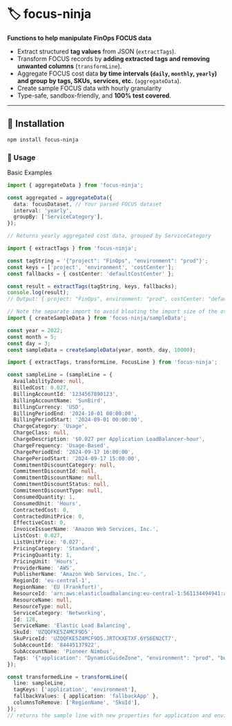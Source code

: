 # 🏷️ focus-ninja

**Functions to help manipulate FinOps FOCUS data**

- Extract structured **tag values** from JSON (`extractTags`).
- Transform FOCUS records by **adding extracted tags and removing unwanted columns** (`transformLine`).
- Aggregate FOCUS cost data **by time intervals (`daily`, `monthly`, `yearly`) and group by tags, SKUs, services, etc.** (`aggregateData`).
- Create sample FOCUS data with hourly granularity
- Type-safe, sandbox-friendly, and **100% test covered**.

---

## 🚀 Installation

```sh
npm install focus-ninja
```

### 📌 Usage

Basic Examples

```typescript
import { aggregateData } from 'focus-ninja';

const aggregated = aggregateData({
  data: focusDataset, // Your parsed FOCUS dataset
  interval: 'yearly',
  groupBy: ['ServiceCategory'],
});

// Returns yearly aggregated cost data, grouped by ServiceCategory
```

```typescript
import { extractTags } from 'focus-ninja';

const tagString = '{"project": "FinOps", "environment": "prod"}';
const keys = ['project', 'environment', 'costCenter'];
const fallbacks = { costCenter: 'defaultCostCenter' };

const result = extractTags(tagString, keys, fallbacks);
console.log(result);
// Output: { project: "FinOps", environment: "prod", costCenter: "defaultCostCenter" }
```

```typescript
// Note the separate import to avoid bloating the import size of the other functions
import { createSampleData } from 'focus-ninja/sampleData';

const year = 2022;
const month = 5;
const day = 3;
const sampleData = createSampleData(year, month, day, 10000);
```

```typescript
import { extractTags, transformLine, FocusLine } from 'focus-ninja';

const sampleLine = (sampleLine = {
  AvailabilityZone: null,
  BilledCost: 0.027,
  BillingAccountId: '1234567890123',
  BillingAccountName: 'SunBird',
  BillingCurrency: 'USD',
  BillingPeriodEnd: '2024-10-01 00:00:00',
  BillingPeriodStart: '2024-09-01 00:00:00',
  ChargeCategory: 'Usage',
  ChargeClass: null,
  ChargeDescription: '$0.027 per Application LoadBalancer-hour',
  ChargeFrequency: 'Usage-Based',
  ChargePeriodEnd: '2024-09-17 16:00:00',
  ChargePeriodStart: '2024-09-17 15:00:00',
  CommitmentDiscountCategory: null,
  CommitmentDiscountId: null,
  CommitmentDiscountName: null,
  CommitmentDiscountStatus: null,
  CommitmentDiscountType: null,
  ConsumedQuantity: 1,
  ConsumedUnit: 'Hours',
  ContractedCost: 0,
  ContractedUnitPrice: 0,
  EffectiveCost: 0,
  InvoiceIssuerName: 'Amazon Web Services, Inc.',
  ListCost: 0.027,
  ListUnitPrice: '0.027',
  PricingCategory: 'Standard',
  PricingQuantity: 1,
  PricingUnit: 'Hours',
  ProviderName: 'AWS',
  PublisherName: 'Amazon Web Services, Inc.',
  RegionId: 'eu-central-1',
  RegionName: 'EU (Frankfurt)',
  ResourceId: 'arn:aws:elasticloadbalancing:eu-central-1:561134494941:app/pieto-api/7b29febfbe87',
  ResourceName: null,
  ResourceType: null,
  ServiceCategory: 'Networking',
  Id: 128,
  ServiceName: 'Elastic Load Balancing',
  SkuId: 'UZQQFKE5Z4MCF9D5',
  SkuPriceId: 'UZQQFKE5Z4MCF9D5.JRTCKXETXF.6YS6EN2CT7',
  SubAccountId: '84445137922',
  SubAccountName: 'Pioneer Nimbus',
  Tags: '{"application": "DynamicGuideZone", "environment": "prod", "business_unit": "KnoxvilleEngineering"}',
});

const transformedLine = transformLine({
  line: sampleLine,
  tagKeys: ['application', 'environment'],
  fallbackValues: { application: 'fallbackApp' },
  columnsToRemove: ['RegionName', 'SkuId'],
});
// returns the sample line with new properties for application and environment, and removes the properties Tags, RegionName, SkuId
```
